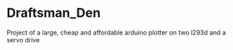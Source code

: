 # Draftsman_Den
Project of a large, cheap and affordable arduino plotter on two l293d and a servo drive
